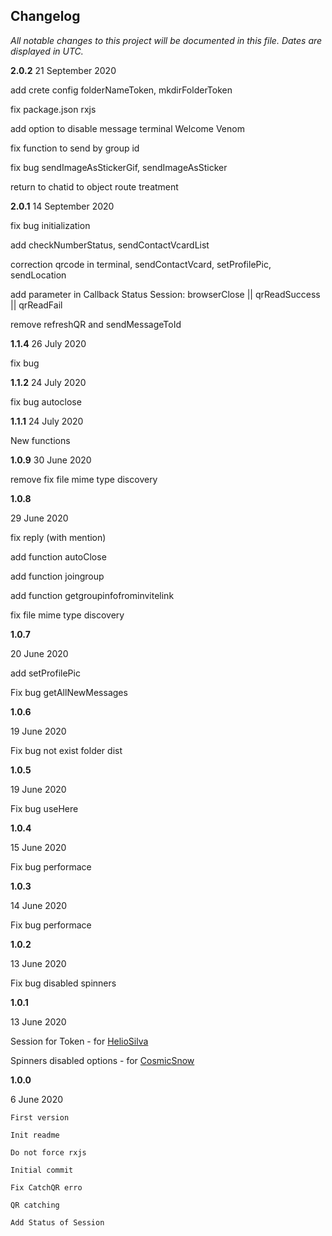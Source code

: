 ﻿## Changelog

_All notable changes to this project will be documented in this file. Dates are displayed in UTC._

**2.0.2**
21 September 2020

add crete config folderNameToken, mkdirFolderToken

fix package.json rxjs

add option to disable message terminal Welcome Venom

fix function to send by group id

fix bug sendImageAsStickerGif, sendImageAsSticker

return to chatid to object route treatment

**2.0.1**
14 September 2020

fix bug initialization

add checkNumberStatus, sendContactVcardList

correction qrcode in terminal, sendContactVcard, setProfilePic, sendLocation

add parameter in Callback Status Session: browserClose || qrReadSuccess || qrReadFail

remove refreshQR and sendMessageToId

**1.1.4**
26 July 2020

fix bug

**1.1.2**
24 July 2020

fix bug autoclose

**1.1.1**
24 July 2020

New functions

**1.0.9**
30 June 2020

remove fix file mime type discovery

**1.0.8**

29 June 2020

fix reply (with mention)

add function autoClose

add function joingroup

add function getgroupinfofrominvitelink

fix file mime type discovery

**1.0.7**

20 June 2020

add setProfilePic

Fix bug getAllNewMessages

**1.0.6**

19 June 2020

Fix bug not exist folder dist

**1.0.5**

19 June 2020

Fix bug useHere

**1.0.4**

15 June 2020

Fix bug performace

**1.0.3**

14 June 2020

Fix bug performace

**1.0.2**

13 June 2020

Fix bug disabled spinners

**1.0.1**

13 June 2020

Session for Token - for [HelioSilva](https://github.com/orkestral/venom/commits?author=HelioSilva)

Spinners disabled options - for [CosmicSnow](https://github.com/orkestral/venom/commits?author=CosmicSnow)

**1.0.0**

6 June 2020

    First version

    Init readme

    Do not force rxjs

    Initial commit

    Fix CatchQR erro

    QR catching

    Add Status of Session
